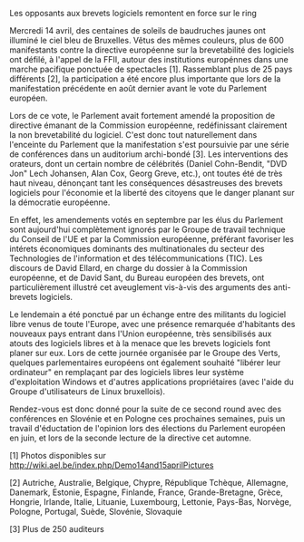 Les opposants aux brevets logiciels remontent en force sur le ring

Mercredi 14 avril, des centaines de soleils de baudruches jaunes ont
illuminé le ciel bleu de Bruxelles. Vêtus des mêmes couleurs, plus de
600 manifestants contre la directive européenne sur la brevetabilité des
logiciels ont défilé, à l\'appel de la FFII, autour des institutions
europénnes dans une marche pacifique ponctuée de spectacles \[1\].
Rassemblant plus de 25 pays différents \[2\], la participation a été
encore plus importante que lors de la manifestation précédente en août
dernier avant le vote du Parlement européen.

Lors de ce vote, le Parlement avait fortement amendé la proposition de
directive émanant de la Commission européenne, redéfinissant clairement
la non brevetabilité du logiciel. C\'est donc tout naturellement dans
l\'enceinte du Parlement que la manifestation s\'est poursuivie par une
série de conférences dans un auditorium archi-bondé \[3\]. Les
interventions des orateurs, dont un certain nombre de célébrités (Daniel
Cohn-Bendit, \"DVD Jon\" Lech Johansen, Alan Cox, Georg Greve, etc.),
ont toutes été de très haut niveau, dénonçant tant les conséquences
désastreuses des brevets logiciels pour l\'économie et la liberté des
citoyens que le danger planant sur la démocratie européenne.

En effet, les amendements votés en septembre par les élus du Parlement
sont aujourd\'hui complètement ignorés par le Groupe de travail
technique du Conseil de l\'UE et par la Commission européenne, préférant
favoriser les intérets économiques dominants des multinationales du
secteur des Technologies de l\'information et des télécommunications
(TIC). Les discours de David Ellard, en charge du dossier à la
Commission européenne, et de David Sant, du Bureau européen des brevets,
ont particulièrement illustré cet aveuglement vis-à-vis des arguments
des anti-brevets logiciels.

Le lendemain a été ponctué par un échange entre des militants du
logiciel libre venus de toute l\'Europe, avec une présence remarquée
d\'habitants des nouveaux pays entrant dans l\'Union européenne, très
sensibilisés aux atouts des logiciels libres et à la menace que les
brevets logiciels font planer sur eux. Lors de cette journée organisée
par le Groupe des Verts, quelques parlementaires européens ont également
souhaité \"libérer leur ordinateur\" en remplaçant par des logiciels
libres leur système d\'exploitation Windows et d\'autres applications
propriétaires (avec l\'aide du Groupe d\'utilisateurs de Linux
bruxellois).

Rendez-vous est donc donné pour la suite de ce second round avec des
conférences en Slovénie et en Pologne ces prochaines semaines, puis un
travail d\'éductation de l\'opinion lors des élections du Parlement
européen en juin, et lors de la seconde lecture de la directive cet
automne.

\[1\] Photos disponibles sur
<http://wiki.ael.be/index.php/Demo14and15aprilPictures>

\[2\] Autriche, Australie, Belgique, Chypre, République Tchèque,
Allemagne, Danemark, Estonie, Espagne, Finlande, France,
Grande-Bretagne, Grèce, Hongrie, Irlande, Italie, Lituanie, Luxembourg,
Lettonie, Pays-Bas, Norvège, Pologne, Portugal, Suède, Slovénie,
Slovaquie

\[3\] Plus de 250 auditeurs
